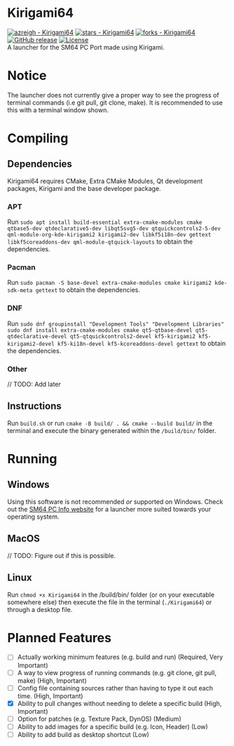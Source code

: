 # Kirigami64
[![azreigh - Kirigami64](https://img.shields.io/static/v1?label=azreigh&message=Kirigami64&color=blue&logo=github)](https://github.com/azreigh/Kirigami64 "Go to GitHub repo")
[![stars - Kirigami64](https://img.shields.io/github/stars/azreigh/Kirigami64?style=social)](https://github.com/azreigh/Kirigami64)
[![forks - Kirigami64](https://img.shields.io/github/forks/azreigh/Kirigami64?style=social)](https://github.com/azreigh/Kirigami64)
[![GitHub release](https://img.shields.io/github/release/azreigh/Kirigami64?include_prereleases=&sort=semver&color=blue)](https://github.com/azreigh/Kirigami64/releases/)
[![License](https://img.shields.io/badge/License-GPL--3.0-blue)](#license)
<br>
A launcher for the SM64 PC Port made using Kirigami.
# Notice
The launcher does not currently give a proper way to see the progress of terminal commands (i.e git pull, git clone, make). It is recommended to use this with a terminal window shown.
# Compiling
## Dependencies
Kirigami64 requires CMake, Extra CMake Modules, Qt development packages, Kirigami and the base developer package.
### APT
Run `sudo apt install build-essential extra-cmake-modules cmake qtbase5-dev qtdeclarative5-dev libqt5svg5-dev qtquickcontrols2-5-dev qml-module-org-kde-kirigami2 kirigami2-dev libkf5i18n-dev gettext libkf5coreaddons-dev qml-module-qtquick-layouts` to obtain the dependencies.
### Pacman
Run `sudo pacman -S base-devel extra-cmake-modules cmake kirigami2 kde-sdk-meta gettext` to obtain the dependencies.
### DNF
Run `sudo dnf groupinstall "Development Tools" "Development Libraries"`<br>`sudo dnf install extra-cmake-modules cmake qt5-qtbase-devel qt5-qtdeclarative-devel qt5-qtquickcontrols2-devel kf5-kirigami2 kf5-kirigami2-devel kf5-ki18n-devel kf5-kcoreaddons-devel gettext` to obtain the dependencies.
### Other
// TODO: Add later
## Instructions
Run `build.sh` or run `cmake -B build/ . && cmake --build build/` in the terminal and execute the binary generated within the `/build/bin/` folder.
# Running
## Windows
Using this software is not recommended *or* supported on Windows. Check out the [SM64 PC Info website](https://www.sm64pc.info/) for a launcher more suited towards your operating system.
## MacOS
// TODO: Figure out if this is possible.
## Linux
Run `chmod +x Kirigami64` in the /build/bin/ folder (or on your executable somewhere else) then execute the file in the terminal (`./Kirigami64`) or through a desktop file.
# Planned Features
 - [ ] Actually working minimum features (e.g. build and run) (Required, Very Important)
 - [ ] A way to view progress of running commands (e.g. git clone, git pull, make) (High, Important)
 - [ ] Config file containing sources rather than having to type it out each time. (High, Important)
 - [X] Ability to pull changes without needing to delete a specific build (High, Important)
 - [ ] Option for patches (e.g. Texture Pack, DynOS) (Medium)
 - [ ] Ability to add images for a specific build (e.g. Icon, Header) (Low)
 - [ ] Ability to add build as desktop shortcut (Low)
